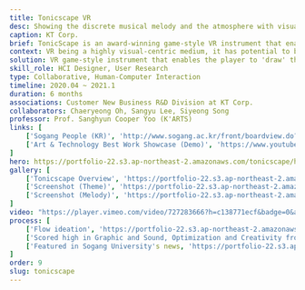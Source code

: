 ```yaml
---
title: Tonicscape VR
desc: Showing the discrete musical melody and the atmosphere with visuals.
caption: KT Corp.
brief: TonicScape is an award-winning game-style VR instrument that enables the player to 'draw' the melody to bring the sense of synesthesia. 
context: VR being a highly visual-centric medium, it has potential to be used as an instrument.
solution: VR game-style instrument that enables the player to 'draw' the melody within background music.
skill_role: HCI Designer, User Research
type: Collaborative, Human-Computer Interaction
timeline: 2020.04 ~ 2021.1
duration: 6 months
associations: Customer New Business R&D Division at KT Corp.
collaborators: Chaeryeong Oh, Sangyu Lee, Siyeong Song
professor: Prof. Sanghyun Cooper Yoo (K'ARTS)
links: [
    ['Sogang People (KR)', 'http://www.sogang.ac.kr/front/boardview.do?bbsConfigFK=58&pkid=526654'], 
    ['Art & Technology Best Work Showcase (Demo)', 'https://www.youtube.com/watch?v=QYP0AGHhPvs']
]
hero: https://portfolio-22.s3.ap-northeast-2.amazonaws.com/tonicscape/hero.jpg
gallery: [
    ['Tonicscape Overview', 'https://portfolio-22.s3.ap-northeast-2.amazonaws.com/tonicscape/g0.jpg'],
    ['Screenshot (Theme)', 'https://portfolio-22.s3.ap-northeast-2.amazonaws.com/tonicscape/g1.jpg'],
    ['Screenshot (Melody)', 'https://portfolio-22.s3.ap-northeast-2.amazonaws.com/tonicscape/g2.jpg']
]
video: "https://player.vimeo.com/video/727283666?h=c138771ecf&badge=0&autopause=0&player_id=0&app_id=58479/embed"                     
process: [
    ['Flow ideation', 'https://portfolio-22.s3.ap-northeast-2.amazonaws.com/tonicscape/p1.jpg'],
    ['Scored high in Graphic and Sound, Optimization and Creativity from KT corp', 'https://portfolio-22.s3.ap-northeast-2.amazonaws.com/tonicscape/p2.jpg'],
    ['Featured in Sogang University's news, 'https://portfolio-22.s3.ap-northeast-2.amazonaws.com/tonicscape/p3.jpg']
]
order: 9
slug: tonicscape
---
```

